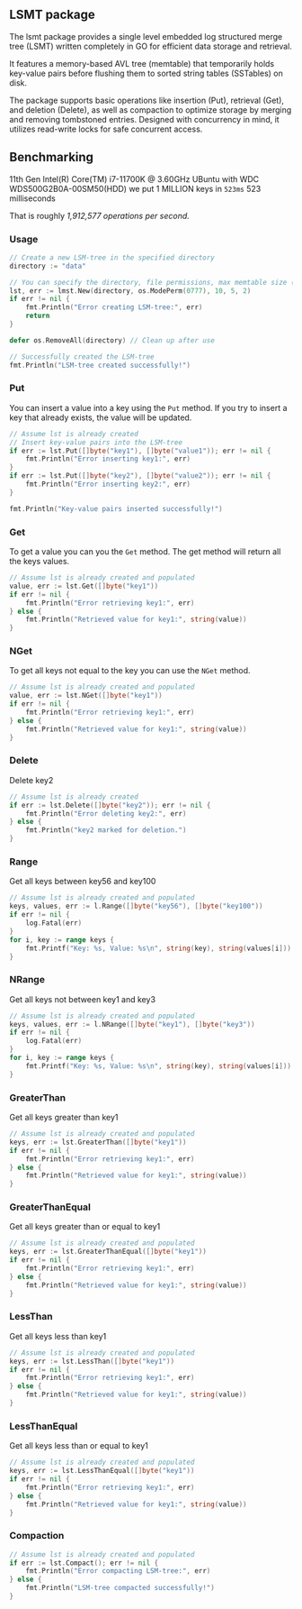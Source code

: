 ## LSMT package
The lsmt package provides a single level embedded log structured merge tree (LSMT) written completely in GO for efficient data storage and retrieval.

It features a memory-based AVL tree (memtable) that temporarily holds key-value pairs before flushing them to sorted string tables (SSTables) on disk.

The package supports basic operations like insertion (Put), retrieval (Get), and deletion (Delete), as well as compaction to optimize storage by merging and removing tombstoned entries.
Designed with concurrency in mind, it utilizes read-write locks for safe concurrent access.

## Benchmarking
11th Gen Intel(R) Core(TM) i7-11700K @ 3.60GHz UBuntu with WDC WDS500G2B0A-00SM50(HDD) we put 1 MILLION keys in `523ms` 523 milliseconds

That is roughly *1,912,577 operations per second.*

### Usage
```go
// Create a new LSM-tree in the specified directory
directory := "data"

// You can specify the directory, file permissions, max memtable size (amount of keyv's), and compaction interval (amount of ssTables before compaction), amount of minimum sstables after compaction
lst, err := lmst.New(directory, os.ModePerm(0777), 10, 5, 2)
if err != nil {
    fmt.Println("Error creating LSM-tree:", err)
    return
}

defer os.RemoveAll(directory) // Clean up after use

// Successfully created the LSM-tree
fmt.Println("LSM-tree created successfully!")
```

### Put
You can insert a value into a key using the ``Put`` method.
If you try to insert a key that already exists, the value will be updated.
```go
// Assume lst is already created
// Insert key-value pairs into the LSM-tree
if err := lst.Put([]byte("key1"), []byte("value1")); err != nil {
    fmt.Println("Error inserting key1:", err)
}
if err := lst.Put([]byte("key2"), []byte("value2")); err != nil {
    fmt.Println("Error inserting key2:", err)
}

fmt.Println("Key-value pairs inserted successfully!")
```

### Get
To get a value you can you the ``Get`` method.  The get method will return all the keys values.
```go
// Assume lst is already created and populated
value, err := lst.Get([]byte("key1"))
if err != nil {
    fmt.Println("Error retrieving key1:", err)
} else {
    fmt.Println("Retrieved value for key1:", string(value))
}
```

### NGet
To get all keys not equal to the key you can use the ``NGet`` method.
```go
// Assume lst is already created and populated
value, err := lst.NGet([]byte("key1"))
if err != nil {
    fmt.Println("Error retrieving key1:", err)
} else {
    fmt.Println("Retrieved value for key1:", string(value))
}
```

### Delete
Delete key2
```go
// Assume lst is already created
if err := lst.Delete([]byte("key2")); err != nil {
    fmt.Println("Error deleting key2:", err)
} else {
    fmt.Println("key2 marked for deletion.")
}
```

### Range
Get all keys between key56 and key100
```go
// Assume lst is already created and populated
keys, values, err := l.Range([]byte("key56"), []byte("key100"))
if err != nil {
    log.Fatal(err)
}
for i, key := range keys {
    fmt.Printf("Key: %s, Value: %s\n", string(key), string(values[i]))
}
```

### NRange
Get all keys not between key1 and key3
```go
// Assume lst is already created and populated
keys, values, err := l.NRange([]byte("key1"), []byte("key3"))
if err != nil {
    log.Fatal(err)
}
for i, key := range keys {
    fmt.Printf("Key: %s, Value: %s\n", string(key), string(values[i]))
}
```

### GreaterThan
Get all keys greater than key1
```go
// Assume lst is already created and populated
keys, err := lst.GreaterThan([]byte("key1"))
if err != nil {
    fmt.Println("Error retrieving key1:", err)
} else {
    fmt.Println("Retrieved value for key1:", string(value))
}
```

### GreaterThanEqual
Get all keys greater than or equal to key1
```go
// Assume lst is already created and populated
keys, err := lst.GreaterThanEqual([]byte("key1"))
if err != nil {
    fmt.Println("Error retrieving key1:", err)
} else {
    fmt.Println("Retrieved value for key1:", string(value))
}
```

### LessThan
Get all keys less than key1
```go
// Assume lst is already created and populated
keys, err := lst.LessThan([]byte("key1"))
if err != nil {
    fmt.Println("Error retrieving key1:", err)
} else {
    fmt.Println("Retrieved value for key1:", string(value))
}
```

### LessThanEqual
Get all keys less than or equal to key1
```go
// Assume lst is already created and populated
keys, err := lst.LessThanEqual([]byte("key1"))
if err != nil {
    fmt.Println("Error retrieving key1:", err)
} else {
    fmt.Println("Retrieved value for key1:", string(value))
}
```

### Compaction
```go
// Assume lst is already created and populated
if err := lst.Compact(); err != nil {
    fmt.Println("Error compacting LSM-tree:", err)
} else {
    fmt.Println("LSM-tree compacted successfully!")
}
```